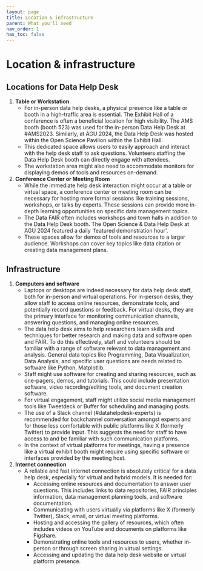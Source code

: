 ```yaml
---
layout: page
title: Location & infrastructure
parent: What you'll need
nav_order: 1
has_toc: false
---
```


# Location & infrastructure

## Locations for Data Help Desk

<!-- prettier-ignore -->
1. **Table or Workstation**
   - For in-person data help desks, a physical presence like a table or booth in a high-traffic area is essential. The Exhibit Hall of a conference is often a beneficial location for high visibility. The AMS booth (booth 523) was used for the in-person Data Help Desk at #AMS2023. Similarly, at AGU 2024, the Data Help Desk was hosted within the Open Science Pavilion within the Exhibit Hall.
   - This dedicated space allows users to easily approach and interact with the help desk staff to ask questions. Volunteers staffing the Data Help Desk booth can directly engage with attendees.
   - The workstation area might also need to accommodate monitors for displaying demos of tools and resources on-demand.
1. **Conference Center or Meeting Room**
   - While the immediate help desk interaction might occur at a table or virtual space, a conference center or meeting room can be necessary for hosting more formal sessions like training sessions, workshops, or talks by experts. These sessions can provide more in-depth learning opportunities on specific data management topics.
   - The Data FAIR often includes workshops and town halls in addition to the Data Help Desk booth. The Open Science & Data Help Desk at AGU 2024 featured a daily 'featured demonstration hour'.
   - These spaces allow for demos of tools and resources to a larger audience. Workshops can cover key topics like data citation or creating data management plans.

## Infrastructure

<!-- prettier-ignore -->
1. **Computers and software**
   - Laptops or desktops are indeed necessary for data help desk staff, both for in-person and virtual operations. For in-person desks, they allow staff to access online resources, demonstrate tools, and potentially record questions or feedback. For virtual desks, they are the primary interface for monitoring communication channels, answering questions, and managing online resources.
   - The data help desk aims to help researchers learn skills and techniques for better research and making data and software open and FAIR. To do this effectively, staff and volunteers should be familiar with a range of software relevant to data management and analysis. General data topics like Programming, Data Visualization, Data Analysis, and specific user questions are needs related to software like Python, Matplotlib.
   - Staff might use software for creating and sharing resources, such as one-pagers, demos, and tutorials. This could include presentation software, video recording/editing tools, and document creation software.
   - For virtual engagement, staff might utilize social media management tools like Tweetdeck or Buffer for scheduling and managing posts.
   - The use of a Slack channel (#datahelpdesk-experts) is recommended for backchannel conversation amongst experts and for those less comfortable with public platforms like X (formerly Twitter) to provide input. This suggests the need for staff to have access to and be familiar with such communication platforms.
   - In the context of virtual platforms for meetings, having a presence like a virtual exhibit booth might require using specific software or interfaces provided by the meeting host.
1. **Internet connection**
   - A reliable and fast internet connection is absolutely critical for a data help desk, especially for virtual and hybrid models. It is needed for:
       - Accessing online resources and documentation to answer user questions. This includes links to data repositories, FAIR principles information, data management planning tools, and software documentation.
       - Communicating with users virtually via platforms like X (formerly Twitter), Slack, email, or virtual meeting platforms.
       - Hosting and accessing the gallery of resources, which often includes videos on YouTube and documents on platforms like Figshare.
       - Demonstrating online tools and resources to users, whether in-person or through screen sharing in virtual settings.
       - Accessing and updating the data help desk website or virtual platform presence.
